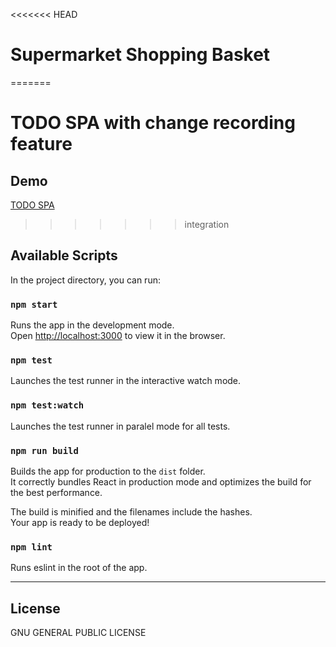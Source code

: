 <<<<<<< HEAD
# Supermarket Shopping Basket
=======
# TODO SPA with change recording feature 

## Demo

[TODO SPA](https://todo-record.herokuapp.com/)
>>>>>>> integration

## Available Scripts

In the project directory, you can run:

### `npm start`

Runs the app in the development mode.<br />
Open [http://localhost:3000](http://localhost:3000) to view it in the browser.

### `npm test`

Launches the test runner in the interactive watch mode.<br />

### `npm test:watch`

Launches the test runner in paralel mode for all tests.<br />


### `npm run build`

Builds the app for production to the `dist` folder.<br />
It correctly bundles React in production mode and optimizes the build for the best performance.

The build is minified and the filenames include the hashes.<br />
Your app is ready to be deployed!


### `npm lint`

Runs eslint in the root of the app.

---

## License
GNU GENERAL PUBLIC LICENSE

